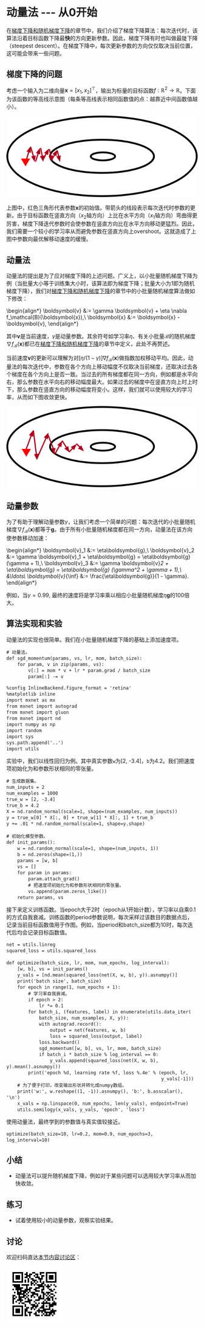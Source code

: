 # 动量法 --- 从0开始



在[梯度下降和随机梯度下降](./gd-sgd-scratch.md)的章节中，我们介绍了梯度下降算法：每次迭代时，该算法沿着目标函数下降最**快**的方向更新参数。因此，梯度下降有时也叫做最陡下降（steepest descent）。在梯度下降中，每次更新参数的方向仅仅取决当前位置，这可能会带来一些问题。


## 梯度下降的问题

考虑一个输入为二维向量$\boldsymbol{x} = [x_1, x_2]^\top$，输出为标量的目标函数$f: \mathbb{R}^2 \rightarrow \mathbb{R}$。下面为该函数的等高线示意图（每条等高线表示相同函数值的点：越靠近中间函数值越小）。

![](../img/gd-move.png)

上图中，红色三角形代表参数$\boldsymbol{x}$的初始值。带箭头的线段表示每次迭代时参数的更新。由于目标函数在竖直方向（$x_2$轴方向）上比在水平方向（$x_1$轴方向）弯曲得更厉害，梯度下降迭代参数时会使参数在竖直方向比在水平方向移动更猛烈。因此，我们需要一个较小的学习率从而避免参数在竖直方向上overshoot。这就造成了上图中参数向最优解移动速度的缓慢。


## 动量法

动量法的提出是为了应对梯度下降的上述问题。广义上，以小批量随机梯度下降为例（当批量大小等于训练集大小时，该算法即为梯度下降；批量大小为1即为随机梯度下降），我们对[梯度下降和随机梯度下降](./gd-sgd-scratch.md)的章节中的小批量随机梯度算法做如下修改：

\begin{align*}
\boldsymbol{v} &:= \gamma \boldsymbol{v} + \eta \nabla f_\mathcal{B}(\boldsymbol{x}),\\
\boldsymbol{x} &:= \boldsymbol{x} - \boldsymbol{v},
\end{align*}

其中$\boldsymbol{v}$是当前速度，$\gamma$是动量参数。其余符号如学习率$\eta$、有关小批量$\mathcal{B}$的随机梯度$\nabla f_\mathcal{B}(\boldsymbol{x})$都已在[梯度下降和随机梯度下降](./gd-sgd-scratch.md)的章节中定义，此处不再赘述。

当前速度$\boldsymbol{v}$的更新可以理解为对$[\eta / (1 - \gamma)] \nabla f_\mathcal{B}(\boldsymbol{x})$做指数加权移动平均。因此，动量法的每次迭代中，参数在各个方向上移动幅度不仅取决当前梯度，还取决过去各个梯度在各个方向上是否一致。当过去的所有梯度都在同一方向，例如都是水平向右，那么参数在水平向右的移动幅度最大。如果过去的梯度中在竖直方向上时上时下，那么参数在竖直方向的移动幅度将变小。这样，我们就可以使用较大的学习率，从而如下图收敛更快。

![](../img/momentum-move.png)


## 动量参数

为了有助于理解动量参数$\gamma$，让我们考虑一个简单的问题：每次迭代的小批量随机梯度$\nabla f_\mathcal{B}(\boldsymbol{x})$都等于$\boldsymbol{g}$。由于所有小批量随机梯度都在同一方向，动量法在该方向使参数移动加速：

\begin{align*}
\boldsymbol{v}_1 &:= \eta\boldsymbol{g},\\
\boldsymbol{v}_2 &:= \gamma \boldsymbol{v}_1 + \eta\boldsymbol{g} = \eta\boldsymbol{g} (\gamma + 1),\\
\boldsymbol{v}_3 &:= \gamma \boldsymbol{v}_2 + \eta\boldsymbol{g} = \eta\boldsymbol{g} (\gamma^2 + \gamma + 1),\\
&\ldots\\
\boldsymbol{v}_{\inf} &:= \frac{\eta\boldsymbol{g}}{1 - \gamma}.
\end{align*}

例如，当$\gamma = 0.99$, 最终的速度将是学习率乘以相应小批量随机梯度$\eta\boldsymbol{g}$的100倍大。

## 算法实现和实验

动量法的实现也很简单。我们在小批量随机梯度下降的基础上添加速度项。

```{.python .input  n=1}
# 动量法。
def sgd_momentum(params, vs, lr, mom, batch_size):
    for param, v in zip(params, vs):
        v[:] = mom * v + lr * param.grad / batch_size
        param[:] -= v
```

```{.python .input}
%config InlineBackend.figure_format = 'retina'
%matplotlib inline
import mxnet as mx
from mxnet import autograd
from mxnet import gluon
from mxnet import nd
import numpy as np
import random
import sys
sys.path.append('..')
import utils
```

实验中，我们以线性回归为例。其中真实参数`w`为[2, -3.4]，`b`为4.2。我们把速度项初始化为和参数形状相同的零张量。

```{.python .input  n=2}
# 生成数据集。
num_inputs = 2
num_examples = 1000
true_w = [2, -3.4]
true_b = 4.2
X = nd.random_normal(scale=1, shape=(num_examples, num_inputs))
y = true_w[0] * X[:, 0] + true_w[1] * X[:, 1] + true_b
y += .01 * nd.random_normal(scale=1, shape=y.shape)

# 初始化模型参数。
def init_params():
    w = nd.random_normal(scale=1, shape=(num_inputs, 1))
    b = nd.zeros(shape=(1,))
    params = [w, b]
    vs = []
    for param in params:
        param.attach_grad()
        # 把速度项初始化为和参数形状相同的零张量。
        vs.append(param.zeros_like())
    return params, vs
```

接下来定义训练函数。当epoch大于2时（epoch从1开始计数），学习率以自乘0.1的方式自我衰减。训练函数的period参数说明，每次采样过该数目的数据点后，记录当前目标函数值用于作图。例如，当period和batch_size都为10时，每次迭代后均会记录目标函数值。

```{.python .input  n=3}
net = utils.linreg
squared_loss = utils.squared_loss

def optimize(batch_size, lr, mom, num_epochs, log_interval):
    [w, b], vs = init_params()
    y_vals = [nd.mean(squared_loss(net(X, w, b), y)).asnumpy()]
    print('batch size', batch_size)
    for epoch in range(1, num_epochs + 1):
        # 学习率自我衰减。
        if epoch > 2:
            lr *= 0.1
        for batch_i, (features, label) in enumerate(utils.data_iter(
            batch_size, num_examples, X, y)):
            with autograd.record():
                output = net(features, w, b)
                loss = squared_loss(output, label)
            loss.backward()
            sgd_momentum([w, b], vs, lr, mom, batch_size)
            if batch_i * batch_size % log_interval == 0:
                y_vals.append(squared_loss(net(X, w, b), y).mean().asnumpy())
        print('epoch %d, learning rate %f, loss %.4e' % (epoch, lr,
                                                         y_vals[-1]))
    # 为了便于打印，改变输出形状并转化成numpy数组。
    print('w:', w.reshape((1, -1)).asnumpy(), 'b:', b.asscalar(), '\n')
    x_vals = np.linspace(0, num_epochs, len(y_vals), endpoint=True)
    utils.semilogy(x_vals, y_vals, 'epoch', 'loss')
```

使用动量法，最终学到的参数值与真实值较接近。

```{.python .input  n=4}
optimize(batch_size=10, lr=0.2, mom=0.9, num_epochs=3, log_interval=10)
```

## 小结

* 动量法可以提升随机梯度下降，例如对于某些问题可以选用较大学习率从而加快收敛。


## 练习

* 试着使用较小的动量参数，观察实验结果。

## 讨论

欢迎扫码直达[本节内容讨论区](https://discuss.gluon.ai/t/topic/1879)：

![](../img/qr_momentum-scratch.svg)
